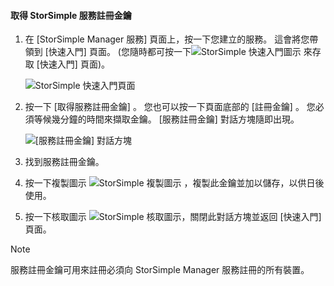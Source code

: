 <!--author=SharS last changed: 9/17/15-->


#### <a name="to-get-the-storsimple-service-registration-key"></a>取得 StorSimple 服務註冊金鑰
1. 在 [StorSimple Manager 服務] 頁面上，按一下您建立的服務。 這會將您帶領到 [快速入門]  頁面。 (您隨時都可按一下![StorSimple 快速入門圖示](./media/storsimple-get-service-registration-key-gov/HCS_QuickStartIcon-include.png) 來存取 [快速入門] 頁面)。
   
     ![StorSimple 快速入門頁面](./media/storsimple-get-service-registration-key-gov/HCS_ServiceQuickStart-gov-include.png)
2. 按一下 [取得服務註冊金鑰] 。 您也可以按一下頁面底部的 [註冊金鑰]  。 您必須等候幾分鐘的時間來擷取金鑰。 [服務註冊金鑰]  對話方塊隨即出現。
   
     ![[服務註冊金鑰] 對話方塊](./media/storsimple-get-service-registration-key-gov/HCS_ServiceRegistrationKey-gov-include.png)
3. 找到服務註冊金鑰。
4. 按一下複製圖示  ![StorSimple 複製圖示](./media/storsimple-get-service-registration-key-gov/HCS_CopyIcon-include.png) ，複製此金鑰並加以儲存，以供日後使用。
5. 按一下核取圖示 ![StorSimple 核取圖示](./media/storsimple-get-service-registration-key-gov/HCS_CheckIcon-include.png)，關閉此對話方塊並返回 [快速入門] 頁面。

> [!NOTE]
> 服務註冊金鑰可用來註冊必須向 StorSimple Manager 服務註冊的所有裝置。
> 
> 

